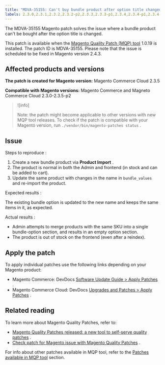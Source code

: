 ```yaml
---
title: "MDVA-35155: Can't buy bundle product after option title changed"
labels: 2.3.0,2.3.1,2.3.2,2.3.2-p2,2.3.3,2.3.3-p1,2.3.4,2.3.4-p1,2.3.4-p2,2.3.5,2.3.5-p1,2.3.5-p2,MQP 1.0.19,Magento Commerce,Magento Commerce Cloud,Magento Quality Patches,bundle product,can't buy,option title change
---
```


The MDVA-35155 Magento patch solves the issue where a bundle product can't be bought after the option title is changed.

This patch is available when the [Magento Quality Patch (MQP) tool](https://support.magento.com/hc/en-us/articles/360047139492) 1.0.19 is installed. The patch ID is MDVA-35155. Please note that the issue is scheduled to be fixed in Magento version 2.4.3.

## Affected products and versions

 **The patch is created for Magento version:** Magento Commerce Cloud 2.3.5

 **Compatible with Magento versions:** Magento Commerce and Magneto Commerce Cloud 2.3.0-2.3.5-p2

>![info]
>
>Note: the patch might become applicable to other versions with new MQP tool releases. To check if the patch is compatible with your Magento version, run `./vendor/bin/magento-patches status` .

## Issue

 <span class="wysiwyg-underline">Steps to reproduce</span> :

1. Create a new bundle product via **Product Import** .
1. The product is normal in both the Admin and frontend (in stock and can be added to cart).
1. Update the same product with changes in the name in `bundle_values` and re-import the product.

 <span class="wysiwyg-underline">Expected results</span> :

The existing bundle option is updated to the new name and keeps the same items in it, as expected.

 <span class="wysiwyg-underline">Actual results</span> :

* Admin attempts to merge products with the same SKU into a single bundle-option section, and results in an empty option section.
* The product is out of stock on the frontend (even after a reindex).

## Apply the patch

To apply individual patches use the following links depending on your Magento product:

* Magento Commerce: DevDocs [Software Update Guide > Apply Patches](https://devdocs.magento.com/guides/v2.4/comp-mgr/patching.html) .
* Magento Commerce Cloud: DevDocs [Upgrades and Patches > Apply Patches](https://devdocs.magento.com/cloud/project/project-patch.html) .

## Related reading

To learn more about Magento Quality Patches, refer to:

* [Magento Quality Patches released: a new tool to self-serve quality patches](https://support.magento.com/hc/en-us/articles/360047139492) .
* [Check patch for Magento issue with Magento Quality Patches](https://support.magento.com/hc/en-us/articles/360047125252) .

For info about other patches available in MQP tool, refer to the [Patches available in MQP tool](https://support.magento.com/hc/en-us/sections/360010506631-Patches-available-in-MQP-tool-) section.
